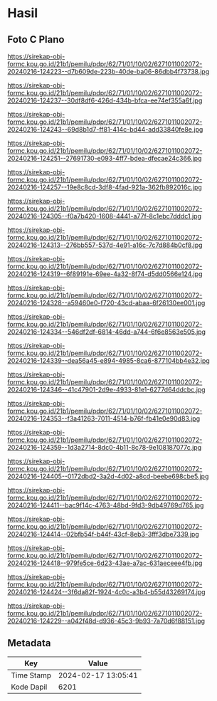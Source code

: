 # Hasil

## Foto C Plano

https://sirekap-obj-formc.kpu.go.id/21b1/pemilu/pdpr/62/71/01/10/02/6271011002072-20240216-124223--d7b609de-223b-40de-ba06-86dbb4f73738.jpg

https://sirekap-obj-formc.kpu.go.id/21b1/pemilu/pdpr/62/71/01/10/02/6271011002072-20240216-124237--30df8df6-426d-434b-bfca-ee74ef355a6f.jpg

https://sirekap-obj-formc.kpu.go.id/21b1/pemilu/pdpr/62/71/01/10/02/6271011002072-20240216-124243--69d8b1d7-ff81-414c-bd44-add33840fe8e.jpg

https://sirekap-obj-formc.kpu.go.id/21b1/pemilu/pdpr/62/71/01/10/02/6271011002072-20240216-124251--27691730-e093-4ff7-bdea-dfecae24c366.jpg

https://sirekap-obj-formc.kpu.go.id/21b1/pemilu/pdpr/62/71/01/10/02/6271011002072-20240216-124257--19e8c8cd-3df8-4fad-921a-362fb892016c.jpg

https://sirekap-obj-formc.kpu.go.id/21b1/pemilu/pdpr/62/71/01/10/02/6271011002072-20240216-124305--f0a7b420-1608-4441-a77f-8c1ebc7dddc1.jpg

https://sirekap-obj-formc.kpu.go.id/21b1/pemilu/pdpr/62/71/01/10/02/6271011002072-20240216-124313--276bb557-537d-4e91-a16c-7c7d884b0cf8.jpg

https://sirekap-obj-formc.kpu.go.id/21b1/pemilu/pdpr/62/71/01/10/02/6271011002072-20240216-124319--6f89191e-69ee-4a32-8f74-d5dd0566e124.jpg

https://sirekap-obj-formc.kpu.go.id/21b1/pemilu/pdpr/62/71/01/10/02/6271011002072-20240216-124328--a59460e0-f720-43cd-abaa-6f26130ee001.jpg

https://sirekap-obj-formc.kpu.go.id/21b1/pemilu/pdpr/62/71/01/10/02/6271011002072-20240216-124334--546df2df-6814-46dd-a744-6f6e8563e505.jpg

https://sirekap-obj-formc.kpu.go.id/21b1/pemilu/pdpr/62/71/01/10/02/6271011002072-20240216-124339--dea56a45-e894-4985-8ca6-877104bb4e32.jpg

https://sirekap-obj-formc.kpu.go.id/21b1/pemilu/pdpr/62/71/01/10/02/6271011002072-20240216-124346--41c47901-2d9e-4933-81e1-6277d64ddcbc.jpg

https://sirekap-obj-formc.kpu.go.id/21b1/pemilu/pdpr/62/71/01/10/02/6271011002072-20240216-124353--f3a41263-7011-4514-b76f-fb41e0e90d83.jpg

https://sirekap-obj-formc.kpu.go.id/21b1/pemilu/pdpr/62/71/01/10/02/6271011002072-20240216-124359--1d3a2714-8dc0-4b11-8c78-9e108187077c.jpg

https://sirekap-obj-formc.kpu.go.id/21b1/pemilu/pdpr/62/71/01/10/02/6271011002072-20240216-124405--0172dbd2-3a2d-4d02-a8cd-beebe698cbe5.jpg

https://sirekap-obj-formc.kpu.go.id/21b1/pemilu/pdpr/62/71/01/10/02/6271011002072-20240216-124411--bac9f14c-4763-48bd-9fd3-9db49769d765.jpg

https://sirekap-obj-formc.kpu.go.id/21b1/pemilu/pdpr/62/71/01/10/02/6271011002072-20240216-124414--02bfb54f-b44f-43cf-8eb3-3fff3dbe7339.jpg

https://sirekap-obj-formc.kpu.go.id/21b1/pemilu/pdpr/62/71/01/10/02/6271011002072-20240216-124418--979fe5ce-6d23-43ae-a7ac-631aeceee4fb.jpg

https://sirekap-obj-formc.kpu.go.id/21b1/pemilu/pdpr/62/71/01/10/02/6271011002072-20240216-124424--3f6da82f-1924-4c0c-a3b4-b55d43269174.jpg

https://sirekap-obj-formc.kpu.go.id/21b1/pemilu/pdpr/62/71/01/10/02/6271011002072-20240216-124229--a042f48d-d936-45c3-9b93-7a70d6f88151.jpg


## Metadata

| Key        | Value               |
| ---------- | ------------------- |
| Time Stamp | 2024-02-17 13:05:41 |
| Kode Dapil | 6201                |



